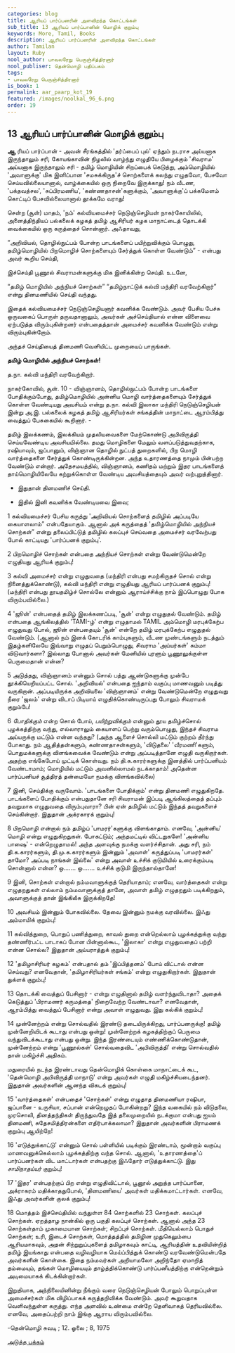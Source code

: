 ```yaml
---
categories: blog
title: ஆரியப் பார்ப்பனரின் அளவிறந்த கொட்டங்கள்
sub_title: 13 ﻿ஆரியப் பார்ப்பானின் மொழிக் குறும்பு
keywords: More, Tamil, Books
description: ஆரியப் பார்ப்பனரின் அளவிறந்த கொட்டங்கள்
author: Tamilan
layout: Ruby
nool_author: பாவலரேறு பெருஞ்சித்திரனார்
nool_publiser: தென்மொழி பதிப்பகம்
tags: 
- பாவலரேறு பெருஞ்சித்திரனார்
is_book: 1
permalink: aar_paarp_kot_19
featured: /images/noolkal_96_6.png
order: 19
---
```



## 13 ﻿ஆரியப் பார்ப்பானின் மொழிக் குறும்பு

**ஆ** ரியப் பார்ப்பான் - அவன் சீரங்கத்தில் 'தர்ப்பைப் புல்' ஏந்தும் நடராச அய்யனாக இருந்தாலும் சரி, கோயங்காவின் நிழலில் வாழ்ந்து எழுதியே பிழைக்கும் 'சிவராம' அய்யனாக இருந்தாலும் சரி - தமிழ் மொழியின் சிறப்பைக் கெடுத்து, அம்மொழியில் 'அவாளுக்கு' மிக இனிப்பான 'சமசுக்கிருத'ச் சொற்களைக் கலந்து எழுதவோ, பேசவோ செய்யவில்லையானால், வாழ்க்கையில் ஒரு நிறைவே இருக்காது! நம் வீடண, 'பக்தவத்சல', 'சுப்பிரமணிய', 'கண்ணதாசன்'களுக்கும், 'அவாளுக்கு'ப் பக்கமேளம் கொட்டிப் பேசவில்லையானால் தூக்கமே வராது!

சென்ற (சூன்) மாதம், 'நம்' கல்வியமைச்சர் நெடுஞ்செழியன் நாகர்கோயிலில், அனைத்திந்தியப் பல்கலைக் கழகத் தமிழ் ஆசிரியர் கழக மாநாட்டைத் தொடக்கி வைக்கையில் ஒரு கருத்தைச் சொன்னார். அஃதாவது,

“அறிவியல், தொழில்நுட்பம் போன்ற பாடங்களைப் பயிற்றுவிக்கும் பொழுது, தமிழ்மொழியில் பிறமொழிச் சொற்களையும் சேர்த்துக் கொள்ள வேண்டும்” - என்பது அவர் கூறிய செய்தி,

இச்செய்தி பூணூல் சிவராமன்களுக்கு மிக இனிக்கின்ற செய்தி. உடனே,

“தமிழ் மொழியில் அந்நியச் சொற்கள்” “தமிழ்நாட்டுக் கல்வி மந்திரி வரவேற்கிறார்” என்று தினமணியில் செய்தி வந்தது.

இதைக் கல்வியமைச்சர் நெடுஞ்செழியனார் கவனிக்க வேண்டும். அவர் பேசிய பேச்சு ஒருவகைப் பொருள் தருவதானாலும், அவர்கள் அச்செய்தியால் என்ன விளைவை ஏற்படுத்த விரும்புகின்றனர் என்பதைத்தான் அமைச்சர் கவனிக்க வேண்டும் என்று விரும்புகின்றோம்.

அந்தச் செய்தியைத் தினமணி வெளியிட்ட முறையைப் பாருங்கள்.

**தமிழ் மொழியில் அந்நியச் சொற்கள்!**

த.நா. கல்வி மந்திரி வரவேற்கிறார்.

நாகர்கோவில், சூன். 10 - விஞ்ஞானம், தொழில்நுட்பம் போன்ற பாடங்களை போதிக்கும்போது, தமிழ்மொழியில் அன்னிய மொழி வார்த்தைகளையும் சேர்த்துக் கொள்ள வேண்டியது அவசியம் என்று த.நா. கல்வி இலாகா மந்திரி நெடுஞ்செழியன் இன்று அ,இ. பல்கலைக் கழகத் தமிழ் ஆசிரியர்கள் சங்கத்தின் மாநாட்டை ஆரம்பித்து வைத்துப் பேசுகையில் கூறினார். -

தமிழ் இலக்கணம், இலக்கியம் முதலியவைகளை மேற்கொண்டு அபிவிருத்தி செய்யவேண்டிய அவசியமில்லை. தமது மொழிகளை மேலும் வளப்படுத்துவதற்காக, ரஷியாவும், ஜப்பானும், விஞ்ஞான தொழில் நுட்பத் துறைகளில், பிற மொழி வார்த்தைகளை சேர்த்துக் கொண்டிருக்கின்றன. அந்த உதாரணத்தை நாமும் பின்பற்ற வேண்டும் என்றார். அதேசமயத்தில், விஞ்ஞானம், கணிதம் மற்றும் இதர பாடங்களைத் தாய்மொழியிலேயே கற்றுக்கொள்ள வேண்டிய அவசியத்தையும் அவர் வற்புறுத்தினார்.

  * இதுதான் தினமணிச் செய்தி. 

  * இதில் இனி கவனிக்க வேண்டியவை இவை;

1 கல்வியமைச்சர் பேசிய கருத்து 'அறிவியல் சொற்களைத் தமிழில் அப்படியே கையாளலாம்” என்பதேயாகும். ஆனால் அக் கருத்தைத் 'தமிழ்மொழியில் அந்நியச் சொற்கள்” என்று தலைப்பிட்டுத் தமிழில் கலப்புச் செய்வதை அமைச்சர் வரவேற்பது போல் காட்டியது 'பார்ப்பனக் குறும்பு'.

2 பிறமொழிச் சொற்கள் என்பதை அந்நியச் சொற்கள் என்று வேண்டுமென்றே எழுதியது ஆரியக் குறும்பு!

3 கல்வி அமைச்சர் என்று எழுதுவதை (மந்திரி என்பது சமற்கிருதச் சொல் என்று நினைத்துக்கொண்டு), கல்வி மந்திரி என்று எழுதியது ஆரியப் பார்ப்பனக் குறும்பு! (மந்திரி என்பது தூயதமிழ்ச் சொல்லே என்னும் ஆராய்ச்சிக்கு நாம் இப்பொழுது போக விரும்பவில்லை.)

4 'ஜூன்' என்பதைத் தமிழ் இலக்கணப்படி, 'சூன்' என்று எழுதுதல் வேண்டும். தமிழ் என்பதை ஆங்கிலத்தில் 'TAMI-ழ்' என்று எழுதாமல் TAMIL அம்மொழி மரபுக்கேற்ப எழுதுவது போல், ஜூன் என்பதையும் 'சூன்' என்றே தமிழ் மரபுக்கேற்ப எழுதுதல் வேண்டும். (ஆனால் நம் இனக் கோடரிக் காம்புகளும், வீடண முண்டங்களும் நடத்தும் இதழ்களிலேயே இவ்வாறு எழுதப் பெறும்பொழுது, சிவராம 'அய்யர்கள்' சும்மா விடுவார்களா? இல்லாது போனால் அவர்கள் மேனியில் புரளும் பூணூலுக்குள்ள பெருமைதான் என்ன?

5 அடுத்தது, விஞ்ஞானம் என்னும் சொல் பத்து ஆண்டுகளுக்கு முன்பே தூக்கியெறியப்பட்ட சொல். 'அறிவியல்' என்பதை ஐந்தாம் வகுப்பு மாணவனும் படித்து வருகிறான். அப்படியிருக்க அறிவியலை 'விஞ்ஞானம்' என்று வேண்டுமென்றே எழுதுவது நீரை 'ஜலம்' என்று விடாப் பிடியாய் எழுதிக்கொண்டிருப்பது போலும் சிவராமக் குறும்பே!

6 _போதிக்கும்_ என்ற சொல் போய், _பயிற்றுவிக்கும்_ என்னும் தூய தமிழ்ச்சொல் புழக்கத்திற்கு வந்து, எல்லாராலும் கையாளப் பெற்று வரும்பொழுது, இந்தச் சிவராம அய்யருக்கு மட்டும் என்ன வந்தது? (அந்த ஆளைச் சொல்லி மட்டும் குற்றம் தீர்ந்து போகாது. நம் ஆதித்தன்களும், கண்ணதாசன்களும், 'விடுதலை' 'வீரமணி'களும், பொதுமக்களுக்கு விளங்கவைக்க வேண்டும் என்று அப்படித்தானே எழுதி வருகிறார்கள். அதற்கு எங்கேபோய் முட்டிக் கொள்வது. நம் தி.க.காரர்களுக்கு இனத்தில் பார்ப்பனியம் வேண்டாமாம்; மொழியில் மட்டும் அவனில்லாமல் நடக்காதாம்! அதென்ன பார்ப்பனியச் சூத்திரத் தன்மையோ நமக்கு விளங்கவில்லை)

7 இனி, செய்திக்கு வருவோம். 'பாடங்களை போதிக்கும்' என்று தினமணி எழுதுகிறதே. பாடங்களைப் போதிக்கும் என்பதுதானே சரி சிவராமன் இப்படி ஆங்கிலத்தைத் தப்பும் தவறுமாக எழுதுவதை விரும்புவாரா? பின் ஏன் தமிழில் மட்டும் இந்தத் தவறுகளைச் செய்கின்றார். இதுதான் அக்ரகாரக் குறும்பு!

8 பிறமொழி என்றால் நம் தமிழ்ப் 'பாமரர்'களுக்கு விளங்காதாம். எனவே, 'அன்னிய' மொழி என்று எழுதுகிறதுகள். போகட்டும்; அந்தமட்டில் விட்டதுகளே! 'அன்னிய பாஷை' - என்றெழுதாமல்! அந்த அளவுக்கு நமக்கு வளர்ச்சிதான். அது சரி, நம் தி.க.காரர்களும், தி.மு.க.காரர்களும் இன்னும் 'அவாள்' கருத்துப்படி 'பாமரர்கள்' தாமோ? அப்படி நாங்கள் இல்லை' என்று அவாள் உச்சிக் குடுமியில் உரைக்கும்படி சொன்னால் என்ன? ஒ....... ஒ....... உச்சிக் குடுமி இருந்தால்தானே!

9 இனி, சொற்கள் என்றால் நம்மவாளுக்குத் தெரியாதாம்; எனவே, வார்த்தைகள் என்று எழுதறதுகள் எல்லாம் நம்மவாளுக்குத் தானே, அவாள் தமிழ் எழுதறதும் படிக்கிறதும், அவாளுக்குத் தான் இங்கிலீசு இருக்கிறதே!

10 அவசியம் இன்னும் போகவில்லை. தேவை இன்னும் நமக்கு வரவில்லை. இஃது அம்மாமிக் குறும்பு!

11 கல்வித்துறை, பொதுப் பணித்துறை, காவல் துறை என்றெல்லாம் புழக்கத்துக்கு வந்து தண்ணிர்பட்ட பாடாகப் போன பின்னால்கூட, 'இலாகா' என்று எழுதுவதைப் பற்றி என்ன சொல்ல? இதுதான் அய்யராத்துக் குறும்பு!

12 'தமிழாசிரியர் கழகம்' என்பதால் தம் 'இப்பித்தனம்' போய் விட்டால் என்ன செய்வது? எனவேதான், 'தமிழாசிரியர்கள் சங்கம்' என்று எழுதுகிறார்கள். இதுதான் துக்ளக் குறும்பு!

13 தொடக்கி வைத்துப் பேசினார் - என்று எழுதினால் தமிழ் வளர்ந்துவிடாதா? அதைக் கெடுத்துப் 'பிராமணர் கருமத்தை' நிறைவேற்ற வேண்டாவா? எனவேதான், ஆரம்பித்து வைத்துப் பேசினார் என்று அவாள் எழுதுவது. இது கல்கிக் குறும்பு!

14 முன்னேற்றம் என்று சொல்வதில் இரண்டு தடையிருக்கிறது, பார்ப்பனருக்கு! தமிழ் முன்னேறிவிடக் கூடாது என்பது ஒன்று! முன்னேற்றக் கழகத்திற்குப் பெருமை வந்துவிடக்கூடாது என்பது ஒன்று. இந்த இரண்டையும் எண்ணிக்கொண்டுதான், முன்னேற்றம் என்று 'பூணூல்கள்' சொல்வதைவிட 'அபிவிருத்தி' என்று சொல்வதில் தான் மகிழ்ச்சி அதிகம்.

மதுரையில் நடந்த இரண்டாவது தென்மொழிக் கொள்கை மாநாட்டைக் கூட, 'தென்மொழி அபிவிருத்தி மாநாடு' என்று அவர்கள் எழுதி மகிழ்ச்சியடைந்தனர். இதுதான் அவர்களின் ஆனந்த விகடக் குறும்பு!

15 'வார்த்தைகள்' என்பதைச் 'சொற்கள்' என்று எழுதாத தினமணியா ரஷியா, ஜப்பானை - உருசியா, சப்பான் என்றெழுதப் போகின்றது? இந்த வகையில் நம் விடுதலை, முரசொலி, தினத்தந்திகள் திருந்துவதே இத் தலைமுறையில் நடக்குமா என்பது ஐயம் தினமணி, சுதேசமித்திரன்களை எதிர்பாக்கலாமா? இதுதான் அவர்களின் பிராமணக் குறும்பு ஆயிற்றே!

16 'எடுத்துக்காட்டு' என்னும் சொல் பள்ளியில் படிக்கும் இரண்டாம், மூன்றாம் வகுப்பு மாணவனுக்கெல்லாம் புழக்கத்திற்கு வந்த சொல். ஆனால், 'உதாரணத்தை'ப் பார்ப்பனர்கள் விட மாட்டார்கள் என்பதற்கு இஃதோர் எடுத்துக்காட்டு. இது _சாமிநாதய்யர்_ குறும்பு!

17 'இதர' என்பதற்குப் பிற என்று எழுதிவிட்டால், பூனூல் அறுத்த பார்ப்பானை, அக்ராகரம் மதிக்காததுபோல், 'தினமணியை' அவர்கள் மதிக்கமாட்டார்கள். எனவே, இஃது அவர்களின் குலக் குறும்பு!

18 மொத்தம் இச்செய்தியில் வந்துள்ள 84 சொற்களில் 23 சொற்கள். கலப்புச் சொற்கள். ஏறத்தாழ நான்கில் ஒரு பகுதி கலப்புச் சொற்கள். ஆனால் அந்த 23 சொற்கள்தாம் முகாமையான சொற்கள்; சிறப்புச் சொற்கள். மீதியெல்லாம் பொதுச் சொற்கள்; உரி, இடைச் சொற்கள், மொத்தத்தில் தமிழின முதுகெலும்பை ஆரியமாகவும், அதன் சிற்றுறுப்புகளைத் தமிழாகவும் காட்டி, ஆரியத்தின் உதவியின்றித் தமிழ் இயங்காது என்பதை வழிவழியாக மெய்ப்பித்துக் கொண்டு வரவேண்டுமென்பதே அவர்களின் கொள்கை. இதை நம்மவர்கள் அறியாமலோ அறிந்தோ ஏமாறித் தம்மையும், தங்கள் மொழியையும் தாழ்த்திக்கொண்டு பார்ப்பனீயத்திற்கு என்றென்றும் அடிமையாகக் கிடக்கின்றார்கள்.

இறுதியாக, அந்நிலையினின்று நீங்கும் வரை நெடுஞ்செழியன் போலும் பொறுப்புள்ள அமைச்சர்கள் மிக விழிப்பாகக் கருத்தறிவிக்க வேண்டும். அவர் கூறுவதாக வெளிவந்துள்ள கருத்து. எந்த அளவில் உண்மை என்றே தெளிவாகத் தெரியவில்லை. எனவே, அதைப்பற்றி நாம் இங்கு ஆராய விரும்பவில்லை.

-தென்மொழி சுவடி ; 12. ஓலை ; 8, 1975 

[அடுத்த பக்கம்](aar_paarp_kot_20)